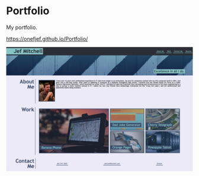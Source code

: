 # Portfolio
My portfolio.

https://onefjef.github.io/Portfolio/

![site screenshot](assests/images/Portfolio_Screenshot.png)